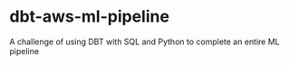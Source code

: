 # dbt-aws-ml-pipeline
A challenge of using DBT with SQL and Python to complete an entire ML pipeline
